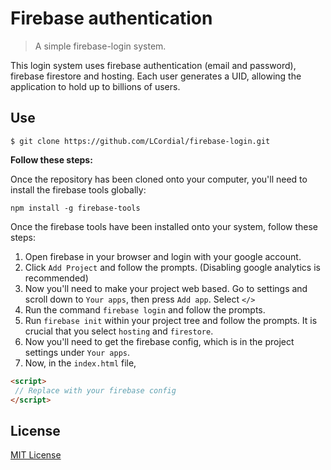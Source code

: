 # Firebase authentication

> A simple firebase-login system.

This login system uses firebase authentication (email and password), firebase firestore and hosting. Each user generates a UID, allowing the application to hold up to billions of users.

## Use

```
$ git clone https://github.com/LCordial/firebase-login.git
```

**Follow these steps:**

Once the repository has been cloned onto your computer, you'll need to install the firebase tools globally:
```
npm install -g firebase-tools
```
Once the firebase tools have been installed onto your system, follow these steps:
1. Open firebase in your browser and login with your google account.
2. Click `Add Project` and follow the prompts. (Disabling google analytics is recommended)
3. Now you'll need to make your project web based. Go to settings and scroll down to `Your apps`, then press `Add app`. Select `</>`
4. Run the command `firebase login` and follow the prompts.
5. Run `firebase init` within your project tree and follow the prompts. It is crucial that you select `hosting` and `firestore`.
6. Now you'll need to get the firebase config, which is in the project settings under `Your apps`.
7. Now, in the `index.html` file, 
```html
<script>
 // Replace with your firebase config
</script>
```

## License

[MIT License](https://github.com/LCordial/javascript-firebase-login/blob/main/LICENSE)
